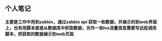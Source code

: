 ## 个人笔记
#### 主要是工作中用到zabbix，通过zabbix api 获取一些数据，并展示的到web界面上，也有用脚本直接从数据库中抓取数据，另外一些lvs流量信息需要写远程调用脚本，把获取的数据展示到web页面
